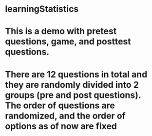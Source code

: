 # learningStatistics
# This is a demo with pretest questions, game, and posttest questions.
# There are 12 questions in total and they are randomly divided into 2 groups (pre and post questions). The order of questions are randomized, and the order of options as of now are fixed
